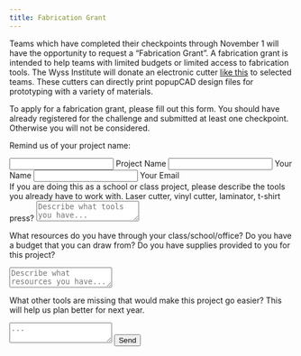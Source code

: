 ```yaml
---
title: Fabrication Grant
---
```


Teams which have completed their checkpoints through November 1 will have the opportunity to request a “Fabrication Grant”. A fabrication grant is intended to help teams with limited budgets or limited access to fabrication tools. The Wyss Institute will donate an electronic cutter [like this](http://www.silhouetteamerica.com/shop/machines/cameo) to selected teams.  These cutters can directly print popupCAD design files for prototyping with a variety of materials.

To apply for a fabrication grant, please fill out this form.  You should have already registered for the challenge and submitted at least one checkpoint.  Otherwise you will not be considered.

<form action="https://getsimpleform.com/messages?form_api_token={{ site.simpleform_api_token }}" method="post">
<!-- the redirect_to is optional, the form will redirect to the referrer on submission -->
<input type='hidden' name='redirect_to' value='{{ site.simpleform_redirect }}' />
<!-- all your input fields here.... -->
<input type='hidden' name='form_name' value='fabrication grant' />

Remind us of your project name:

<span class="input">
<input type="text" name="project_name" value="" class="input__field">
<label class="input__label">
<span class="input__label-content">Project Name</span>
</label>
</span>

<span class="input">
<input type="text" name="captain_name" value="" class="input__field">
<label class="input__label">
<span class="input__label-content">Your Name</span>
</label>
</span>

<span class="input">
<input type="text" name="captain_email" value="" class="input__field">
<label class="input__label">
<span class="input__label-content">Your Email</span>
</label>
</span>

<br>
If you are doing this as a school or class project, please describe the tools you already have to work with.  Laser cutter, vinyl cutter, laminator, t-shirt press?

<textarea name="existing_tools" placeholder="Describe what tools you have..."></textarea>


What resources do you have through your class/school/office?  Do you have a budget that you can draw from?  Do you have supplies provided to you for this project?

<textarea name="existing_resources" placeholder="Describe what resources you have..."></textarea>

What other tools are missing that would make this project go easier?  This will help us plan better for next year.

<textarea name="needed_tools" placeholder="..."></textarea>

<input type='submit' value='Send' class="btn btn-1 black"/>

</form>